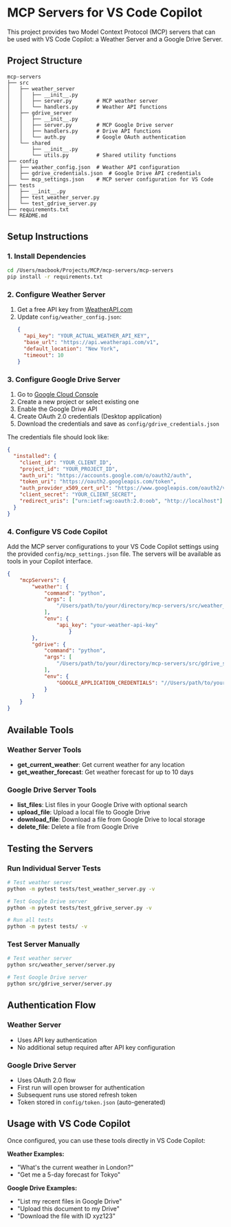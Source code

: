 # MCP Servers for VS Code Copilot

This project provides two Model Context Protocol (MCP) servers that can be used with VS Code Copilot: a Weather Server and a Google Drive Server.

## Project Structure

```
mcp-servers
├── src
│   ├── weather_server
│   │   ├── __init__.py
│   │   ├── server.py        # MCP weather server
│   │   └── handlers.py      # Weather API functions
│   ├── gdrive_server
│   │   ├── __init__.py
│   │   ├── server.py        # MCP Google Drive server
│   │   ├── handlers.py      # Drive API functions
│   │   └── auth.py          # Google OAuth authentication
│   └── shared
│       ├── __init__.py
│       └── utils.py         # Shared utility functions
├── config
│   ├── weather_config.json  # Weather API configuration
│   ├── gdrive_credentials.json  # Google Drive API credentials
│   └── mcp_settings.json    # MCP server configuration for VS Code
├── tests
│   ├── __init__.py
│   ├── test_weather_server.py
│   └── test_gdrive_server.py
├── requirements.txt
└── README.md
```

## Setup Instructions

### 1. Install Dependencies

```bash
cd /Users/macbook/Projects/MCP/mcp-servers/mcp-servers
pip install -r requirements.txt
```

### 2. Configure Weather Server

1. Get a free API key from [WeatherAPI.com](https:x//www.weatherapi.com/)
2. Update `config/weather_config.json`:
   ```json
   {
     "api_key": "YOUR_ACTUAL_WEATHER_API_KEY",
     "base_url": "https://api.weatherapi.com/v1",
     "default_location": "New York",
     "timeout": 10
   }
   ```

### 3. Configure Google Drive Server

1. Go to [Google Cloud Console](https://console.cloud.google.com/)
2. Create a new project or select existing one
3. Enable the Google Drive API
4. Create OAuth 2.0 credentials (Desktop application)
5. Download the credentials and save as `config/gdrive_credentials.json`

The credentials file should look like:
```json
{
  "installed": {
    "client_id": "YOUR_CLIENT_ID",
    "project_id": "YOUR_PROJECT_ID",
    "auth_uri": "https://accounts.google.com/o/oauth2/auth",
    "token_uri": "https://oauth2.googleapis.com/token",
    "auth_provider_x509_cert_url": "https://www.googleapis.com/oauth2/v1/certs",
    "client_secret": "YOUR_CLIENT_SECRET",
    "redirect_uris": ["urn:ietf:wg:oauth:2.0:oob", "http://localhost"]
  }
}
```

### 4. Configure VS Code Copilot

Add the MCP server configurations to your VS Code Copilot settings using the provided `config/mcp_settings.json` file. The servers will be available as tools in your Copilot interface.
```json
{
    "mcpServers": {
        "weather": {
            "command": "python",
            "args": [
                "/Users/path/to/your/directory/mcp-servers/src/weather_server/server.py"
            ],
            "env": {
                "api_key": "your-weather-api-key"
                    }
        },
        "gdrive": {
            "command": "python",
            "args": [
                "/Users/path/to/your/directory/mcp-servers/src/gdrive_server/server.py"
            ],
            "env": {
                "GOOGLE_APPLICATION_CREDENTIALS": "//Users/path/to/your/directory/mcp-servers/config/gdrive_credentials.json"
            }
        }
    }
}
```
## Available Tools

### Weather Server Tools
- **get_current_weather**: Get current weather for any location
- **get_weather_forecast**: Get weather forecast for up to 10 days

### Google Drive Server Tools
- **list_files**: List files in your Google Drive with optional search
- **upload_file**: Upload a local file to Google Drive
- **download_file**: Download a file from Google Drive to local storage
- **delete_file**: Delete a file from Google Drive

## Testing the Servers

### Run Individual Server Tests
```bash
# Test weather server
python -m pytest tests/test_weather_server.py -v

# Test Google Drive server  
python -m pytest tests/test_gdrive_server.py -v

# Run all tests
python -m pytest tests/ -v
```

### Test Server Manually
```bash
# Test weather server
python src/weather_server/server.py

# Test Google Drive server
python src/gdrive_server/server.py
```

## Authentication Flow

### Weather Server
- Uses API key authentication
- No additional setup required after API key configuration

### Google Drive Server
- Uses OAuth 2.0 flow
- First run will open browser for authentication
- Subsequent runs use stored refresh token
- Token stored in `config/token.json` (auto-generated)

## Usage with VS Code Copilot

Once configured, you can use these tools directly in VS Code Copilot:

**Weather Examples:**
- "What's the current weather in London?"
- "Get me a 5-day forecast for Tokyo"

**Google Drive Examples:**
- "List my recent files in Google Drive"
- "Upload this document to my Drive"
- "Download the file with ID xyz123"